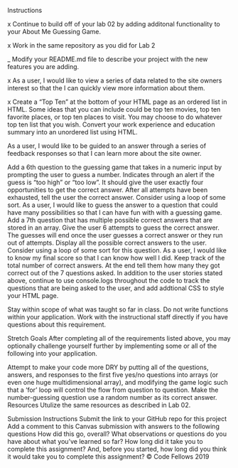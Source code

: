 <!-- Lab 03: Extend the “About Me” project
Read the document, in it’s entirety, before beginning your lab.

Problem Domain
Teach us more about you! Build out an “About Me” webpage that quizzes the user on fun facts gives the user some basic information about who you are and where you came from. We will build onto this project over the next few labs. Be prepared to refactor your code each day and learn about how a web site incramentally goes from an idea to a deployed site through various iterations of development.

User Stories
Within the industry, you will encounter different ways that requirements are communicated to developers. This technique is called User Stories. User Stories are presented in the manner of

As a __, I want __, so that ___

This layout allows a client to communicate to a team what type of behavior they are looking for and allow the developer team to think up a solution that best fits the the clients need.

The development team will then create sub-bullets called Feature Tasks which are individual tasks that must be completed by the developer to accomplish the user story. Once all of the feature tasks for an individual user story is completed, so is the story.

Below are your lab requirements in this format with the feature tasks already created.
 -->
Instructions

x Continue to build off of your lab 02 by adding additonal functionality to your About Me Guessing Game. 

x Work in the same repository as you did for Lab 2

_ Modify your README.md file to describe your project with the new features you are adding.

x As a user, I would like to view a series of data related to the site owners interest so that the I can quickly view more information about them.

x Create a “Top Ten” at the bottom of your HTML page as an ordered list in HTML. Some ideas that you can include could be top ten movies, top ten favorite places, or top ten places to visit. You may choose to do whatever top ten list that you wish. Convert your work experience and education summary into an unordered list using HTML.

As a user, I would like to be guided to an answer through a series of feedback responses so that I can learn more about the site owner.

Add a 6th question to the guessing game that takes in a numeric input by prompting the user to guess a number.
Indicates through an alert if the guess is “too high” or “too low”.
It should give the user exactly four opportunities to get the correct answer.
After all attempts have been exhausted, tell the user the correct answer. Consider using a loop of some sort.
As a user, I would like to guess the answer to a question that could have many possibilities so that I can have fun with with a guessing game.
Add a 7th question that has multiple possible correct answers that are stored in an array.
Give the user 6 attempts to guess the correct answer.
The guesses will end once the user guesses a correct answer or they run out of attempts.
Display all the possible correct answers to the user.
Consider using a loop of some sort for this question.
As a user, I would like to know my final score so that I can know how well I did.
Keep track of the total number of correct answers. At the end tell them how many they got correct out of the 7 questions asked.
In addition to the user stories stated above, continue to use console.logs throughout the code to track the questions that are being asked to the user, and add addtional CSS to style your HTML page.

Stay within scope of what was taught so far in class. Do not write functions within your application. Work with the instructional staff directly if you have questions about this requirement.

Stretch Goals
After completing all of the requirements listed above, you may optionally challenge yourself further by implementing some or all of the following into your application.

Attempt to make your code more DRY by putting all of the questions, answers, and responses to the first five yes/no questions into arrays (or even one huge multidimensional array), and modifying the game logic such that a ‘for’ loop will control the flow from question to question.
Make the number-guessing question use a random number as its correct answer.
Resources
Utulize the same resources as described in Lab 02.

Submission Instructions
Submit the link to your GitHub repo for this project
Add a comment to this Canvas submission with answers to the following questions
How did this go, overall?
What observations or questions do you have about what you’ve learned so far?
How long did it take you to complete this assignment? And, before you started, how long did you think it would take you to complete this assignment?
© Code Fellows 2019
